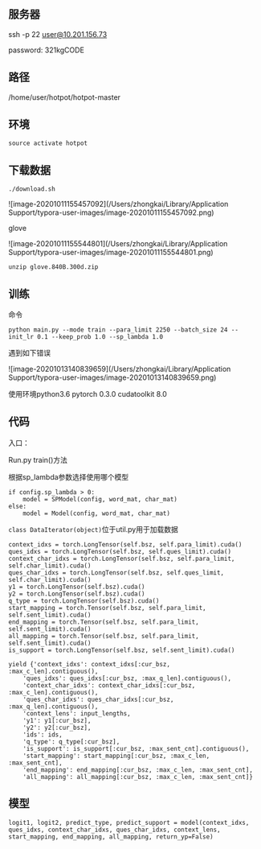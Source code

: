 ## 服务器

ssh -p 22 user@10.201.156.73

password: 321kgCODE



## 路径

/home/user/hotpot/hotpot-master



## 环境

```
source activate hotpot
```



## 下载数据

```
./download.sh
```

![image-20201011155457092](/Users/zhongkai/Library/Application Support/typora-user-images/image-20201011155457092.png)

glove

![image-20201011155544801](/Users/zhongkai/Library/Application Support/typora-user-images/image-20201011155544801.png)

```
unzip glove.840B.300d.zip
```



## 训练

命令

```
python main.py --mode train --para_limit 2250 --batch_size 24 --init_lr 0.1 --keep_prob 1.0 --sp_lambda 1.0
```

遇到如下错误

![image-20201013140839659](/Users/zhongkai/Library/Application Support/typora-user-images/image-20201013140839659.png)

使用环境python3.6  pytorch 0.3.0 cudatoolkit 8.0







## 代码



入口：

Run.py train()方法

根据sp_lambda参数选择使用哪个模型

```
if config.sp_lambda > 0:
    model = SPModel(config, word_mat, char_mat)
else:
    model = Model(config, word_mat, char_mat)
```



`class DataIterator(object)`位于util.py用于加载数据

```
context_idxs = torch.LongTensor(self.bsz, self.para_limit).cuda()
ques_idxs = torch.LongTensor(self.bsz, self.ques_limit).cuda()
context_char_idxs = torch.LongTensor(self.bsz, self.para_limit, self.char_limit).cuda()
ques_char_idxs = torch.LongTensor(self.bsz, self.ques_limit, self.char_limit).cuda()
y1 = torch.LongTensor(self.bsz).cuda()
y2 = torch.LongTensor(self.bsz).cuda()
q_type = torch.LongTensor(self.bsz).cuda()
start_mapping = torch.Tensor(self.bsz, self.para_limit, self.sent_limit).cuda()
end_mapping = torch.Tensor(self.bsz, self.para_limit, self.sent_limit).cuda()
all_mapping = torch.Tensor(self.bsz, self.para_limit, self.sent_limit).cuda()
is_support = torch.LongTensor(self.bsz, self.sent_limit).cuda()
```



```
yield {'context_idxs': context_idxs[:cur_bsz, :max_c_len].contiguous(),
    'ques_idxs': ques_idxs[:cur_bsz, :max_q_len].contiguous(),
    'context_char_idxs': context_char_idxs[:cur_bsz, :max_c_len].contiguous(),
    'ques_char_idxs': ques_char_idxs[:cur_bsz, :max_q_len].contiguous(),
    'context_lens': input_lengths,
    'y1': y1[:cur_bsz],
    'y2': y2[:cur_bsz],
    'ids': ids,
    'q_type': q_type[:cur_bsz],
    'is_support': is_support[:cur_bsz, :max_sent_cnt].contiguous(),
    'start_mapping': start_mapping[:cur_bsz, :max_c_len, :max_sent_cnt],
    'end_mapping': end_mapping[:cur_bsz, :max_c_len, :max_sent_cnt],
    'all_mapping': all_mapping[:cur_bsz, :max_c_len, :max_sent_cnt]}
```





## 模型

```
logit1, logit2, predict_type, predict_support = model(context_idxs, ques_idxs, context_char_idxs, ques_char_idxs, context_lens, start_mapping, end_mapping, all_mapping, return_yp=False)
```

